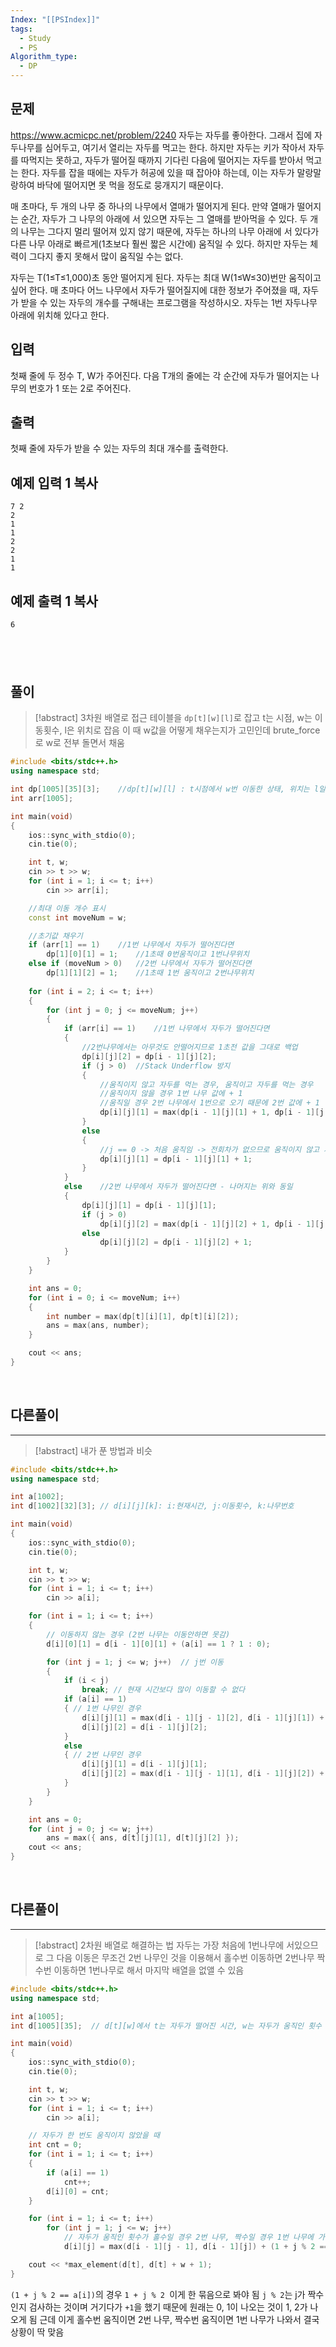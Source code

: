 ```yaml
---
Index: "[[PSIndex]]"
tags:
  - Study
  - PS
Algorithm_type:
  - DP
---
```


## 문제
https://www.acmicpc.net/problem/2240
자두는 자두를 좋아한다. 그래서 집에 자두나무를 심어두고, 여기서 열리는 자두를 먹고는 한다. 하지만 자두는 키가 작아서 자두를 따먹지는 못하고, 자두가 떨어질 때까지 기다린 다음에 떨어지는 자두를 받아서 먹고는 한다. 자두를 잡을 때에는 자두가 허공에 있을 때 잡아야 하는데, 이는 자두가 말랑말랑하여 바닥에 떨어지면 못 먹을 정도로 뭉개지기 때문이다.

매 초마다, 두 개의 나무 중 하나의 나무에서 열매가 떨어지게 된다. 만약 열매가 떨어지는 순간, 자두가 그 나무의 아래에 서 있으면 자두는 그 열매를 받아먹을 수 있다. 두 개의 나무는 그다지 멀리 떨어져 있지 않기 때문에, 자두는 하나의 나무 아래에 서 있다가 다른 나무 아래로 빠르게(1초보다 훨씬 짧은 시간에) 움직일 수 있다. 하지만 자두는 체력이 그다지 좋지 못해서 많이 움직일 수는 없다.

자두는 T(1≤T≤1,000)초 동안 떨어지게 된다. 자두는 최대 W(1≤W≤30)번만 움직이고 싶어 한다. 매 초마다 어느 나무에서 자두가 떨어질지에 대한 정보가 주어졌을 때, 자두가 받을 수 있는 자두의 개수를 구해내는 프로그램을 작성하시오. 자두는 1번 자두나무 아래에 위치해 있다고 한다.

## 입력

첫째 줄에 두 정수 T, W가 주어진다. 다음 T개의 줄에는 각 순간에 자두가 떨어지는 나무의 번호가 1 또는 2로 주어진다.

## 출력

첫째 줄에 자두가 받을 수 있는 자두의 최대 개수를 출력한다.

## 예제 입력 1 복사

```
7 2
2
1
1
2
2
1
1
```

## 예제 출력 1 복사

```
6
```

   
---
## 풀이
> [!abstract] 3차원 배열로 접근
> 테이블을 `dp[t][w][l]`로 잡고 t는 시점, w는 이동횟수, l은 위치로 잡음
> 이 때 w값을 어떻게 채우는지가 고민인데 brute_force로 w로 전부 돌면서 채움
```cpp
#include <bits/stdc++.h>
using namespace std;

int dp[1005][35][3];	//dp[t][w][l] : t시점에서 w번 이동한 상태, 위치는 l일 때 최대값
int arr[1005];

int main(void) 
{
	ios::sync_with_stdio(0);
	cin.tie(0);

	int t, w;
	cin >> t >> w;
	for (int i = 1; i <= t; i++)
		cin >> arr[i];

	//최대 이동 개수 표시
	const int moveNum = w;

	//초기값 채우기
	if (arr[1] == 1)	//1번 나무에서 자두가 떨어진다면
		dp[1][0][1] = 1;	//1초때 0번움직이고 1번나무위치
	else if (moveNum > 0)	//2번 나무에서 자두가 떨어진다면
		dp[1][1][2] = 1;	//1초때 1번 움직이고 2번나무위치
	
	for (int i = 2; i <= t; i++)
	{
		for (int j = 0; j <= moveNum; j++)
		{
			if (arr[i] == 1)	//1번 나무에서 자두가 떨어진다면
			{
				//2번나무에서는 아무것도 안떨어지므로 1초전 값을 그대로 백업
				dp[i][j][2] = dp[i - 1][j][2];
				if (j > 0)	//Stack Underflow 방지
				{
					//움직이지 않고 자두를 먹는 경우, 움직이고 자두를 먹는 경우
					//움직이지 않을 경우 1번 나무 값에 + 1
					//움직일 경우 2번 나무에서 1번으로 오기 때문에 2번 값에 + 1
					dp[i][j][1] = max(dp[i - 1][j][1] + 1, dp[i - 1][j - 1][2] + 1);
				}
				else
				{
					//j == 0 -> 처음 움직임 -> 전회차가 없으므로 움직이지 않고 자두를 먹음
					dp[i][j][1] = dp[i - 1][j][1] + 1;
				}
			}
			else	//2번 나무에서 자두가 떨어진다면 - 나머지는 위와 동일
			{
				dp[i][j][1] = dp[i - 1][j][1];
				if (j > 0)
					dp[i][j][2] = max(dp[i - 1][j][2] + 1, dp[i - 1][j - 1][1] + 1);
				else
					dp[i][j][2] = dp[i - 1][j][2] + 1;
			}
		}
	}

	int ans = 0;
	for (int i = 0; i <= moveNum; i++)
	{
		int number = max(dp[t][i][1], dp[t][i][2]);
		ans = max(ans, number);
	}

	cout << ans;
}
```
   
   
## 다른풀이
---
> [!abstract] 내가 푼 방법과 비슷
```cpp
#include <bits/stdc++.h>
using namespace std;

int a[1002];
int d[1002][32][3]; // d[i][j][k]: i:현재시간, j:이동횟수, k:나무번호

int main(void) 
{
	ios::sync_with_stdio(0);
	cin.tie(0);

	int t, w;
	cin >> t >> w;
	for (int i = 1; i <= t; i++)
		cin >> a[i];

	for (int i = 1; i <= t; i++) 
	{
		// 이동하지 않는 경우 (2번 나무는 이동안하면 못감)
		d[i][0][1] = d[i - 1][0][1] + (a[i] == 1 ? 1 : 0);

		for (int j = 1; j <= w; j++)  // j번 이동
		{
			if (i < j) 
				break; // 현재 시간보다 많이 이동할 수 없다
			if (a[i] == 1) 
			{ // 1번 나무인 경우
				d[i][j][1] = max(d[i - 1][j - 1][2], d[i - 1][j][1]) + 1;
				d[i][j][2] = d[i - 1][j][2];
			}
			else 
			{ // 2번 나무인 경우
				d[i][j][1] = d[i - 1][j][1];
				d[i][j][2] = max(d[i - 1][j - 1][1], d[i - 1][j][2]) + 1;
			}
		}
	}

	int ans = 0;
	for (int j = 0; j <= w; j++)
		ans = max({ ans, d[t][j][1], d[t][j][2] });
	cout << ans;
}
```
   
   
## 다른풀이
---
> [!abstract] 2차원 배열로 해결하는 법
> 자두는 가장 처음에 1번나무에 서있으므로 그 다음 이동은 무조건 2번 나무인 것을 이용해서
> 홀수번 이동하면 2번나무 짝수번 이동하면 1번나무로 해서 마지막 배열을 없앨 수 있음
```cpp
#include <bits/stdc++.h>
using namespace std;

int a[1005];
int d[1005][35];  // d[t][w]에서 t는 자두가 떨어진 시간, w는 자두가 움직인 횟수

int main(void) 
{
	ios::sync_with_stdio(0);
	cin.tie(0);

	int t, w;
	cin >> t >> w;
	for (int i = 1; i <= t; i++) 
		cin >> a[i];

	// 자두가 한 번도 움직이지 않았을 때
	int cnt = 0;
	for (int i = 1; i <= t; i++) 
	{
		if (a[i] == 1) 
			cnt++;
		d[i][0] = cnt;
	}

	for (int i = 1; i <= t; i++)
		for (int j = 1; j <= w; j++)
			// 자두가 움직인 횟수가 홀수일 경우 2번 나무, 짝수일 경우 1번 나무에 가게 된다.
			d[i][j] = max(d[i - 1][j - 1], d[i - 1][j]) + (1 + j % 2 == a[i]);

	cout << *max_element(d[t], d[t] + w + 1);
}
```
`(1 + j % 2 == a[i])`의 경우 `1 + j % 2 `이게 한 묶음으로 봐야 됨
`j % 2`는 j가 짝수인지 검사하는 것이며 거기다가 `+1`을 했기 때문에
원래는 0, 1이 나오는 것이 1, 2가 나오게 됨
근데 이게 홀수번 움직이면 2번 나무, 짝수번 움직이면 1번 나무가 나와서 결국 상황이 딱 맞음